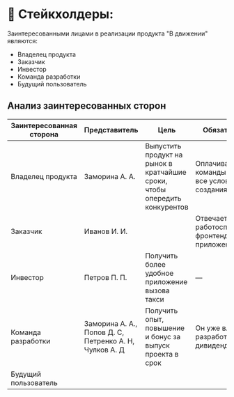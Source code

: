 # 👔 Стейкхолдеры:
Заинтересованными лицами в реализации продукта "В движении" являются:
- Владелец продукта
- Заказчик
- Инвестор
- Команда разработки
- Будущий пользователь

## Анализ заинтересованных сторон
  
| Заинтересованная сторона | Представитель | Цель | Обязательства | Влияние | Интерес |
|---|---|---|---|---|---|
| Владелец продукта | Заморина А. А. | Выпустить продукт на рынок в кратчайшие сроки, чтобы опередить конкурентов | Оплачивает работу команды и создает все условия для создания продукта | 10 | 10 |
| Заказчик | Иванов И. И. |  | Отвечает за работоспособность фронтенд-части приложения | 6 | 3 |
| Инвестор | Петров П. П. | Получить более удобное приложение вызова такси | —  | 1 | 2 |
| Команда разработки | Заморина А. А.,  Попов Д. С,  Петренко А. Н,  Чулков А. Д | Получить опыт, повышение и бонус за выпуск проекта в срок | Он уже вложился в разработку и ждет дивидендов | 3 | 9 |
| Будущий пользователь |  |  |  |  |  |
